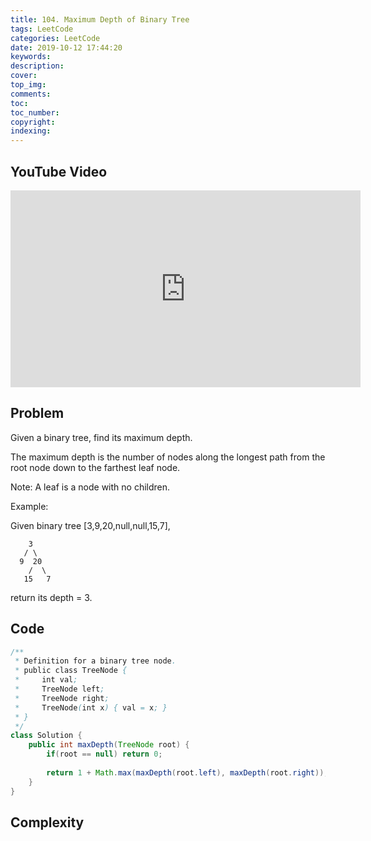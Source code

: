 ```yaml
---
title: 104. Maximum Depth of Binary Tree
tags: LeetCode
categories: LeetCode
date: 2019-10-12 17:44:20
keywords:
description:
cover:
top_img:
comments:
toc:
toc_number:
copyright:
indexing:
---
```

## YouTube Video
<iframe width="560" height="315" src="https://www.youtube.com/embed/fEsr9cYrZZU" frameborder="0" allow="accelerometer; autoplay; encrypted-media; gyroscope; picture-in-picture" allowfullscreen></iframe>

## Problem
Given a binary tree, find its maximum depth.

The maximum depth is the number of nodes along the longest path from the root node down to the farthest leaf node.

Note: A leaf is a node with no children.

Example:

Given binary tree [3,9,20,null,null,15,7],
```
    3
   / \
  9  20
    /  \
   15   7
```
return its depth = 3.



## Code
```java
/**
 * Definition for a binary tree node.
 * public class TreeNode {
 *     int val;
 *     TreeNode left;
 *     TreeNode right;
 *     TreeNode(int x) { val = x; }
 * }
 */
class Solution {
    public int maxDepth(TreeNode root) {
        if(root == null) return 0;
        
        return 1 + Math.max(maxDepth(root.left), maxDepth(root.right));
    }
}
```

## Complexity
